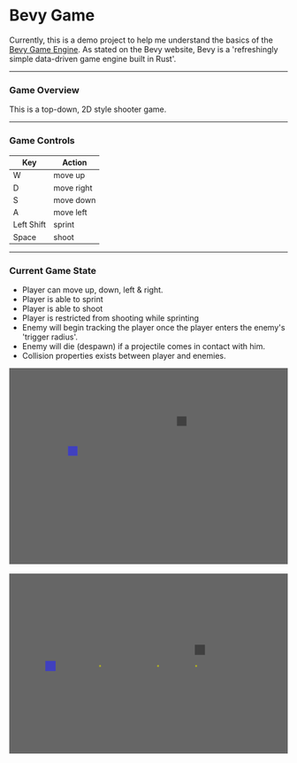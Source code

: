 # Bevy Game

Currently, this is a demo project to help me understand the basics of the 
[Bevy Game Engine](https://bevyengine.org/). As stated on the Bevy website, Bevy is a 'refreshingly simple data-driven game engine built in Rust'. 

---
### Game Overview
This is a top-down, 2D style shooter game. 

---
### Game Controls 

| Key        | Action     |
| ---------- | ---------- |
| W          | move up    |
| D          | move right |
| S          | move down  |
| A          | move left  |
| Left Shift | sprint     |
| Space      | shoot      |

---
### Current Game State

- Player can move up, down, left & right.
- Player is able to sprint
- Player is able to shoot
- Player is restricted from shooting while sprinting
- Enemy will begin tracking the player once the player enters the enemy's 'trigger radius'.
- Enemy will die (despawn) if a projectile comes in contact with him.
- Collision properties exists between player and enemies. 

![pic1](pictures/pic1.png)

![pic2](pictures/pic2.png)
